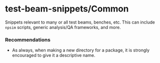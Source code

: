 # test-beam-snippets/Common

Snippets relevant to many or all test beams, benches, etc. This can include
`npsim` scripts, generic analysis/QA frameworks, and more.

### Recommendations

- As always, when making a new directory for a package, it is strongly
  encouraged to give it a descriptive name.
